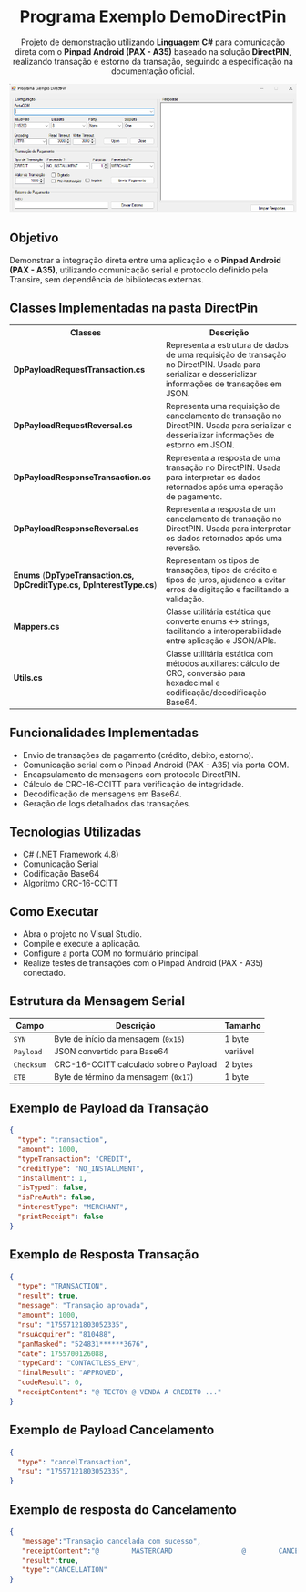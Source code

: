 <h1 align="center">Programa Exemplo DemoDirectPin</h1>

<p align="center">
  Projeto de demonstração utilizando <b>Linguagem C#</b> para comunicação direta com o <b>Pinpad Android (PAX - A35)</b> baseado na solução <b>DirectPIN</b>, realizando transação e estorno da transação, seguindo a especificação na documentação oficial.
</p>

<p align="center">
  <img src="docs/img/programa-exemplo.png" width="720" alt="Programa Exemplo"/>
</p>

## Objetivo
Demonstrar a integração direta entre uma aplicação e o **Pinpad Android (PAX - A35)**, utilizando comunicação serial e protocolo definido pela Transire, sem dependência de bibliotecas externas.

<h2>Classes Implementadas na pasta <b>DirectPin</b></h2>

<table>
  <tr>
    <th>Classes</th>
    <th>Descrição</th>
  </tr>
  <tr>
    <td><b>DpPayloadRequestTransaction.cs</b></td>
    <td>Representa a estrutura de dados de uma requisição de transação no DirectPIN. Usada para serializar e desserializar informações de transações em JSON.</td>
  </tr>
  <tr>
    <td><b>DpPayloadRequestReversal.cs</b></td>
    <td>Representa uma requisição de cancelamento de transação no DirectPIN. Usada para serializar e desserializar informações de estorno em JSON.</td>
  </tr>
  <tr>
    <td><b>DpPayloadResponseTransaction.cs</b></td>
    <td>Representa a resposta de uma transação no DirectPIN. Usada para interpretar os dados retornados após uma operação de pagamento.</td>
  </tr>
  <tr>
    <td><b>DpPayloadResponseReversal.cs</b></td>
    <td>Representa a resposta de um cancelamento de transação no DirectPIN. Usada para interpretar os dados retornados após uma reversão.</td>
  </tr>
  <tr>
    <td><b>Enums</b> (<b>DpTypeTransaction.cs, DpCreditType.cs, DpInterestType.cs</b>)</td>
    <td>Representam os tipos de transações, tipos de crédito e tipos de juros, ajudando a evitar erros de digitação e facilitando a validação.</td>
  </tr>
  <tr>
    <td><b>Mappers.cs</b></td>
    <td>Classe utilitária estática que converte enums ↔ strings, facilitando a interoperabilidade entre aplicação e JSON/APIs.</td>
  </tr>
  <tr>
    <td><b>Utils.cs</b></td>
    <td>Classe utilitária estática com métodos auxiliares: cálculo de CRC, conversão para hexadecimal e codificação/decodificação Base64.</td>
  </tr>
</table>

## Funcionalidades Implementadas
- Envio de transações de pagamento (crédito, débito, estorno).
- Comunicação serial com o Pinpad Android (PAX - A35) via porta COM.
- Encapsulamento de mensagens com protocolo DirectPIN.
- Cálculo de CRC-16-CCITT para verificação de integridade.
- Decodificação de mensagens em Base64.
- Geração de logs detalhados das transações.

## Tecnologias Utilizadas
- C# (.NET Framework 4.8)
- Comunicação Serial
- Codificação Base64
- Algoritmo CRC-16-CCITT

## Como Executar
- Abra o projeto no Visual Studio.
- Compile e execute a aplicação.
- Configure a porta COM no formulário principal.
- Realize testes de transações com o Pinpad Android (PAX - A35) conectado.

## Estrutura da Mensagem Serial

| Campo       | Descrição                                      | Tamanho   |
|-------------|------------------------------------------------|-----------|
| `SYN`       | Byte de início da mensagem (`0x16`)            | 1 byte    |
| `Payload`   | JSON convertido para Base64                    | variável  |
| `Checksum`  | CRC-16-CCITT calculado sobre o Payload         | 2 bytes   |
| `ETB`       | Byte de término da mensagem (`0x17`)           | 1 byte    |

## Exemplo de Payload da Transação
```json
{
  "type": "transaction",
  "amount": 1000,
  "typeTransaction": "CREDIT",
  "creditType": "NO_INSTALLMENT",
  "installment": 1,
  "isTyped": false,
  "isPreAuth": false,
  "interestType": "MERCHANT",
  "printReceipt": false
}
```
## Exemplo de Resposta Transação
```json
{
  "type": "TRANSACTION",
  "result": true,
  "message": "Transação aprovada",
  "amount": 1000,
  "nsu": "17557121803052335",
  "nsuAcquirer": "810488",
  "panMasked": "524831******3676",
  "date": 1755700126088,
  "typeCard": "CONTACTLESS_EMV",
  "finalResult": "APPROVED",
  "codeResult": 0,
  "receiptContent": "@ TECTOY @ VENDA A CREDITO ..."
}
```
## Exemplo de Payload Cancelamento
```json
{
  "type": "cancelTransaction",
  "nsu": "17557121803052335",
}
```
## Exemplo de resposta do Cancelamento
```json
{
   "message":"Transação cancelada com sucesso",
   "receiptContent":"@        MASTERCARD                 @        CANCELAMENTO DE TRANSACAO",
   "result":true,
   "type":"CANCELLATION"
}
```

